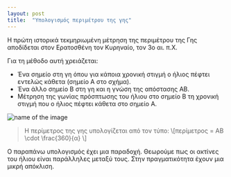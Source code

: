 ```yaml
---
layout: post
title:  "Υπολογισμός περιμέτρου της γης"
--- 
```

Η πρώτη ιστορικά τεκμηριωμένη μέτρηση της περιμέτρου της Γης αποδίδεται στον Ερατοσθένη τον Κυρηναίο, τον 3ο αι. π.Χ.

Για τη μέθοδο αυτή χρειάζεται:
- Ένα σημείο στη γη όπου για κάποια χρονική στιγμή ο ήλιος πέφτει εντελώς κάθετα (σημείο Α στο σχήμα).
- Ένα άλλο σημείο Β στη γη και η γνώση της απόστασης ΑΒ.
- Μέτρηση της γωνίας πρόσπτωσης του ήλιου στο σημείο Β τη χρονική στιγμή που ο ήλιος πέφτει κάθετα στο σημείο Α.







![name of the image]({{site.baseurl}}/images/eratosthenis-globe.png)


> Η περίμετρος της γης υπολογίζεται από τον τύπο:
> \\[περίμετρος = ΑΒ \cdot \frac{360}{α} \\]

Ο παραπάνω υπολογισμός έχει μια παραδοχή. Θεωρούμε πως οι ακτίνες του ήλιου είναι παράλληλες μεταξύ τους. Στην πραγματικότητα έχουν μια μικρή απόκλιση.

